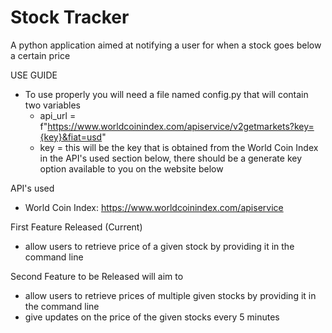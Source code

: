 # Stock Tracker
A python application aimed at notifying a user for when a stock goes below a certain price

USE GUIDE
- To use properly you will need a file named config.py that will contain two variables
    - api_url = f"https://www.worldcoinindex.com/apiservice/v2getmarkets?key={key}&fiat=usd"
    - key = this will be the key that is obtained from the World Coin Index in the API's used section below, there should be a generate key option available to you on the website       below

API's used
- World Coin Index: https://www.worldcoinindex.com/apiservice

First Feature Released (Current)
- allow users to retrieve price of a given stock by providing it in the command line

Second Feature to be Released will aim to
- allow users to retrieve prices of multiple given stocks by providing it in the command line
- give updates on the price of the given stocks every 5 minutes
